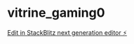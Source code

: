 # vitrine_gaming0

[Edit in StackBlitz next generation editor ⚡️](https://stackblitz.com/~/github.com/Lgion/vitrine_gaming0)